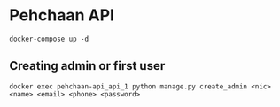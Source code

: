 # Pehchaan API

`
docker-compose up -d
`

## Creating admin or first user

`
docker exec pehchaan-api_api_1 python manage.py create_admin <nic> <name> <email> <phone> <password>
`
